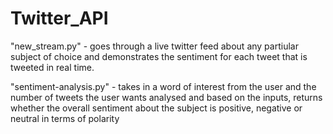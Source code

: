 # Twitter_API
"new_stream.py" - goes through a live twitter feed about any partiular subject of choice and demonstrates the sentiment for each 
tweet that is tweeted in real time. 

"sentiment-analysis.py" - takes in a word of interest from the user and the number of tweets the user wants analysed and based on the inputs, 
returns whether the overall sentiment about the subject is positive, negative or neutral in terms of polarity
